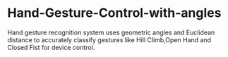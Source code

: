 # Hand-Gesture-Control-with-angles
 Hand gesture recognition system uses geometric angles and Euclidean distance to accurately classify gestures like Hill Climb,Open Hand and Closed Fist for device control.
